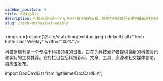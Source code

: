 ```yaml
---
sidebar_position: 9
title: 科技迷周刊
description: 科技迷周刊是一个专注于科技领域的日报，旨在为科技爱好者提供最新的科技资讯和实用的工具推荐。它的栏目包括科技新闻、文章、工具、资源和社交媒体言论。每周五发布。
slug: /tech-enthusiast-weekly
---
```


<img
src={require('@site/static/img/techfan.jpeg').default}
alt="Tech Enthusiast Weekly"
width="100%"
/>

科技迷周刊是一个专注于科技领域的日报，旨在为科技爱好者提供最新的科技资讯和实用的工具推荐。它的栏目包括科技新闻、文章、工具、资源和社交媒体言论。每周五发布。

import DocCardList from '@theme/DocCardList';

<DocCardList />
